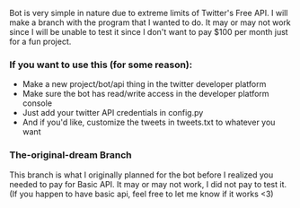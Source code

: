 Bot is very simple in nature due to extreme limits of Twitter's Free API.
I will make a branch with the program that I wanted to do. It may or may not work since I will be unable to test it since I don't want to pay $100 per month just for a fun project.
### If you want to use this (for some reason):
- Make a new project/bot/api thing in the twitter developer platform
- Make sure the bot has read/write access in the developer platform console
- Just add your twitter API credentials in config.py
- And if you'd like, customize the tweets in tweets.txt to whatever you want

### The-original-dream Branch
This branch is what I originally planned for the bot before I realized you needed to pay for Basic API. 
It may or may not work, I did not pay to test it. (If you happen to have basic api, feel free to let me know if it works <3)
